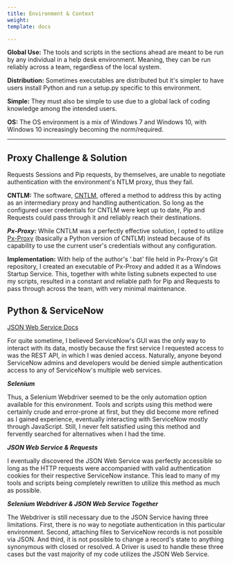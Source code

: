 ```yaml
---
title: Environment & Context
weight: 
template: docs

---
```

**Global Use:** The tools and scripts in the sections ahead are meant to be run by any individual in a help desk environment. Meaning, they can be run reliably across a team, regardless of the local system.

**Distribution:** Sometimes executables are distributed but it's simpler to have users install Python and run a setup.py specific to this environment.

**Simple:** They must also be simple to use due to a global lack of coding knowledge among the intended users.

**OS:** The OS environment is a mix of Windows 7 and Windows 10, with Windows 10 increasingly becoming the norm/required.

<hr/>

## Proxy Challenge & Solution

Requests Sessions and Pip requests, by themselves, are unable to negotiate authentication with the environment's NTLM proxy, thus they fail.

**CNTLM:** The software, [CNTLM](http://cntlm.sourceforge.net/), offered a method to address this by acting as an intermediary proxy and handling authentication. So long as the configured user credentials for CNTLM were kept up to date, Pip and Requests could pass through it and reliably reach their destinations.

**_Px-Proxy:_** While CNTLM was a perfectly effective solution, I opted to utilize [Px-Proxy](https://github.com/genotrance/px "Px-Proxy") (basically a Python version of CNTLM) instead because of its capability to use the current user's credentials without any configuration.

**Implementation:** With help of the author's '.bat' file held in Px-Proxy's Git repository, I created an executable of Px-Proxy and added it as a Windows Startup Service. This, together with white listing subnets expected to use my scripts, resulted in a constant and reliable path for Pip and Requests to pass through across the team, with very minimal maintenance.

## Python & ServiceNow

[JSON Web Service Docs](https://docs.servicenow.com/bundle/newyork-application-development/page/integrate/inbound-other-web-services/concept/c_JSONv2WebService.html)

For quite sometime, I believed ServiceNow's GUI was the only way to interact with its data, mostly because the first service I requested access to was the REST API, in which I was denied access. Naturally, anyone beyond ServiceNow admins and developers would be denied simple authentication access to any of ServiceNow's multiple web services.

**_Selenium_**

Thus, a Selenium Webdriver seemed to be the only automation option available for this environment. Tools and scripts using this method were certainly crude and error-prone at first, but they did become more refined as I gained experience, eventually interacting with ServiceNow mostly through JavaScript. Still, I never felt satisfied using this method and fervently searched for alternatives when I had the time.

**_JSON Web Service & Requests_**

I eventually discovered the JSON Web Service was perfectly accessible so long as the HTTP requests were accompanied with valid authentication cookies for their respective ServiceNow instance. This lead to many of my tools and scripts being completely rewritten to utilize this method as much as possible.

**_Selenium Webdriver & JSON Web Service Together_**

The Webdriver is still necessary due to the JSON Service having three limitations. First, there is no way to negotiate authentication in this particular environment. Second, attaching files to ServiceNow records is not possible via JSON. And third, it is not possible to change a record's state to anything synonymous with closed or resolved. A Driver is used to handle these three cases but the vast majority of my code utilizes the JSON Web Service.